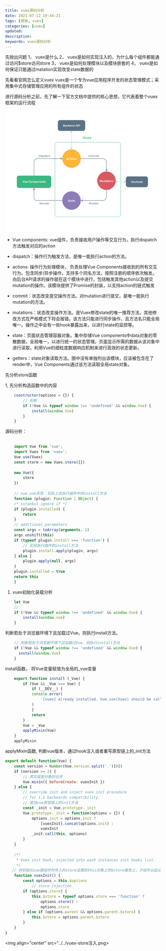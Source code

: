 ```yaml
---
title: vuex源码分析
date: 2021-07-12 19:44:21
tags: [框架, vuex]
categories: [vuex]
updated:
description: 
keywords: vuex源码分析
---
```


先抛出问题
1， vuex是什么
2， vuex是如何实现注入的，为什么每个组件都能通过访问$store访问store
3， vuex是如何处理模块以及模块嵌套的
4， vuex是如何保证只能通过matation实现改变state数据的



先看看官网怎么定义vuex
	vuex是一个专为vue应用程序开发的状态管理模式；采用集中式存储管理应用的所有组件的状态

进行源码分析之前，先了解一下官方文档中提供的核心思想，它代表着整个vuex框架的运行流程

<img align="center" src="../../static/vuex.png">

- Vue components: vue组件，负责接收用户操作等交互行为，执行dispatch方法触发对应的action

- dispatch：操作行为触发方法，是唯一能执行action的方法。

- actions: 操作行为处理模块， 负责处理Vue Components接收到的所有交互行为。包含同步/异步操作，支持多个同名方法，按照注册的顺序依次触发。向后台API请求的操作就在这个模块中进行，包括触发其他action以及提交mutation的操作。该模块提供了Promise的封装，以支持action的链式触发

- commit：状态改变提交操作方法。对mutation进行提交，是唯一能执行mutation的方法。

- mutations：状态改变操作方法。是Vuex修改state的唯一推荐方法，其他修改方式在严格模式下将会报错。该方法只能进行同步操作，且方法名只能全局唯一。操作之中会有一些hook暴露出来，以进行state的监控等。

- state：页面状态管理容器对象。集中存储Vue components中data对象的零散数据，全局唯一，以进行统一的状态管理。页面显示所需的数据从该对象中进行读取，利用Vue的细粒度数据响应机制来进行高效的状态更新。

- getters：state对象读取方法。图中没有单独列出该模块，应该被包含在了render中，Vue Components通过该方法读取全局state对象。


先分析store函数

1, 先分析构造函数中的内容
```javascript
	constructor(options = {}) {
		// 判断
		if (!Vue && typeof window !== 'undefined' && window.Vue) {
			install(window.Vue)
		}
	}
```

源码分析：

```javascript

	import Vue from 'vue';
	import Vuex from 'vuex';
	Vue.use(Vuex)
	const store = new Vuex.store({})

	new Vue({
		store
	})

	// vue.use实现：实际上会执行插件中的install方法
	function (plugin: Function | Object) {
	/* istanbul ignore if */
	if (plugin.installed) {
		return
	}
	// additional parameters
	const args = toArray(arguments, 1)
	args.unshift(this)
	if (typeof plugin.install === 'function') {
		// 实际执行插件的install方法
		plugin.install.apply(plugin, args)
	} else {
		plugin.apply(null, args)
	}
	plugin.installed = true
	return this
	}
```


1. vuex初始化装载分析 

```javascript
	let Vue
	// 
	if (!Vue && typeof window !== 'undefined' && window.Vue) {
		install(window.vue)
	} 
```

判断若处于浏览器环境下且加载过Vue，则执行install方法。
```javascript
 	// 判断若处于浏览器环境下且加载过Vue，则执行install方法
    if (!Vue && typeof window !== 'undefined' && window.Vue) {
      install(window.Vue)
    }
```
install函数， 将Vue变量赋值为全局的_vue变量
```javascript	
	export function install (_Vue) {
		if (Vue && _Vue === Vue) {
			if (__DEV__) {
			console.error(
				'[vuex] already installed. Vue.use(Vuex) should be called only once.'
			)
			}
			return
		}
		Vue = _Vue
		applyMixin(Vue)
	}
	applyMixin
```

applyMixin函数, 判断vue版本，通过hook注入或者重写原型链上的_init方法
```javascript
export default function(Vue) {
    const version = Number(Vue.version.split('.')[0])
    if (version >= 2) {
        // 其实就是对象的合并
        Vue.mixin({ beforeCreate: vuexInit })
    } else {
        // override init and inject vuex init procedure
        // for 1.x backwards compatibility.
        // 查找vue原型链上的init方法
        const _init = Vue.prototype._init
        Vue.prototype._init = function(options = {}) {
            options.init = options.init ?
                [vuexInit].concat(options.init) :
                vuexInit
            _init.call(this, options)
        }
    }

    /**
     * Vuex init hook, injected into each instances init hooks list.
     */
   // 将初始化vue跟组件时传入的store设置到this对象上的$store属性上，子组件从起父组件引用$store属性，层次嵌套进行设置
    function vuexInit() {
        const options = this.$options
            // store injection
        if (options.store) {
            this.$store = typeof options.store === 'function' ?
                options.store() :
                options.store
        } else if (options.parent && options.parent.$store) {
            this.$store = options.parent.$store
        }
    }
}	
```

<img align="center" src="../../vuex-store注入.png>


